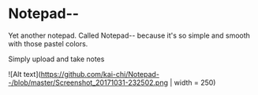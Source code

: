 # Notepad--
Yet another notepad. Called Notepad-- because it's so simple and smooth with those pastel colors. 

Simply upload and take notes 

![Alt text](https://github.com/kai-chi/Notepad--/blob/master/Screenshot_20171031-232502.png | width = 250)
